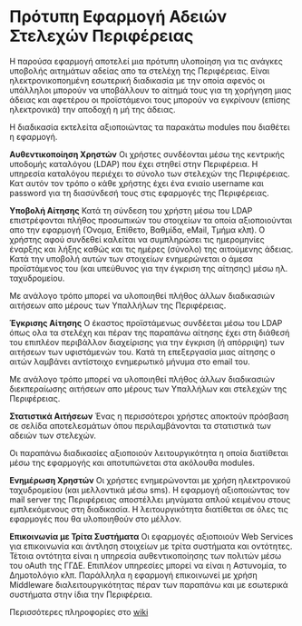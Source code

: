 # Πρότυπη Εφαρμογή Αδειών Στελεχών Περιφέρειας

Η παρούσα εφαρμογή αποτελεί μια πρότυπη υλοποίηση για τις ανάγκες υποβολής αιτημάτων αδείας απο τα στελέχη της Περιφέρειας. Είναι ηλεκτρονικοποημένη εσωτερική διαδικασία με την οποία αφενός οι υπάλληλοι μπορούν να υποβάλλουν το αίτημά τους για τη χορήγηση μιας άδειας και αφετέρου οι προϊστάμενοι τους μπορούν να εγκρίνουν (επίσης ηλεκτρονικά) την αποδοχή η μή της άδειας.

Η διαδικασία εκτελείτα αξιοποιώντας τα παρακάτω modules που διαθέτει η εφαρμογή. 

**Αυθεντικοποίηση Χρηστών**
Οι χρήστες συνδέονται μέσω της κεντρικής υποδομής καταλόγου (LDAP) που έχει στηθεί στην Περιφέρεια. Η υπηρεσία καταλόγου περιέχει το σύνολο των στελεχών της Περιφέρειας. Κατ αυτόν τον τρόπο ο κάθε χρήστης έχει ένα ενιαίο username και password για τη διασύνδεσή τους στις εφαρμογές της Περιφέρειας.

**Υποβολή Αίτησης**
Κατά τη σύνδεση του χρήστη μέσω του LDAP επιστρέφονται πλήθος προσωπικών του στοιχείων τα οποία αξιοποιούνται απο την εφαρμογή (Όνομα, Επίθετο, Βαθμίδα, eMail, Τμήμα κλπ). Ο χρήστης αφού συνδεθεί καλείται να συμπληρώσει τις ημερομηνίες έναρξης και λήξης καθώς και τις ημέρες (σύνολο) της αιτούμενης άδειας. Κατά την υποβολή αυτών των στοιχείων ενημερώνεται ο άμεσα προϊστάμενος του (και υπεύθυνος για την έγκριση της αίτησης) μέσω ηλ. ταχυδρομείου.

Με ανάλογο τρόπο μπορεί να υλοποιηθεί πλήθος άλλων διαδικασιών αιτήσεων απο μέρους των Υπαλλήλων της Περιφέρειας.

**Έγκρισης Αίτησης**
Ο έκαστος προϊστάμενως συνδέεται μέσω του LDAP όπως ολα τα στελέχη και πέραν της παραπάνω αίτησης έχει στη διάθεσή του επιπλέον περιβάλλον διαχείρισης για την έγκριση (ή απόρριψη) των αιτήσεων των υφιστάμενών του. Κατά τη επεξεργασία μιας αίτησης ο αιτών λαμβάνει αντίστοιχο ενημερωτικό μήνυμα στο email του.

Με ανάλογο τρόπο μπορεί να υλοποιηθεί πλήθος άλλων διαδικασιών διεκπεραίωσης αιτήσεων απο μέρους των Υπαλλήλων και στελεχών της Περιφέρειας.

**Στατιστικά Αιτήσεων**
Ένας η περισσότεροι χρήστες αποκτούν πρόσβαση σε σελίδα αποτελεσμάτων όπου περιλαμβάνονται τα στατιστικά των αδειών των στελεχών.

Οι παραπάνω διαδικασίες αξιοποιούν λειτουργικότητα η οποία διατίθεται μέσω της εφαρμογής και αποτυπώνεται στα ακόλουθα modules.

**Ενημέρωση Χρηστών**
Οι χρήστες ενημερώνονται με χρήση ηλεκτρονικού ταχυδρομείου (και μελλοντικά μέσω sms). Η εφαρμογή αξιοποιώντας τον mail server της Περιφέρειας αποστέλλει μηνύματα απλού κειμένου στους εμπλεκόμενους στη διαδικασία. Η λειτουργικότητα διατίθεται σε όλες τις εφαρμογές που θα υλοποιηθούν στο μέλλον.

**Επικοινωνία με Τρίτα Συστήματα**
Οι εφαρμογές αξιοποιούν Web Services για επικοινωνία και άντληση στοιχείων με τρίτα συστήματα και οντότητες. Τέτοια οντότητα είναι η υπηρεσία αυθεντικοποίησης των πολιτών μέσω του oAuth της ΓΓΔΕ. Επιπλέον υπηρεσίες μπορεί να είναι η Αστυνομία, το Δημοτολόγιο κλπ. Παράλληλα η εφαρμογή επικοινωνεί με χρήση Middleware διαλειτουργικότητας πέραν των παραπάνω και με εσωτερικά συστήματα στην ίδια την Περιφέρεια.

Περισσότερες πληροφορίες στο [wiki](https://github.com/eellak/opengov_adeies/wiki/%CE%95%CF%86%CE%B1%CF%81%CE%BC%CE%BF%CE%B3%CE%AE-%CE%B4%CE%B9%CE%B1%CF%87%CE%B5%CE%AF%CF%81%CE%B9%CF%83%CE%B7%CF%82-%CE%B1%CE%B4%CE%B5%CE%B9%CF%8E%CE%BD-%CF%84%CE%B7%CF%82-%CE%A0%CE%94%CE%9C) 
